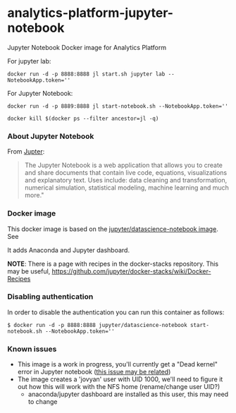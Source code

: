 # analytics-platform-jupyter-notebook
Jupyter Notebook Docker image for Analytics Platform

For jupyter lab:

```
docker run -d -p 8888:8888 jl start.sh jupyter lab --NotebookApp.token=''
```


For Jupyter Notebook:

```
docker run -d -p 8889:8888 jl start-notebook.sh --NotebookApp.token=''
```

```
docker kill $(docker ps --filter ancestor=jl -q)
```

### About Jupyter Notebook
From [Jupter](http://jupyter.org):
> The Jupyter Notebook is a web application that allows you to create and share documents that contain live code, equations,
> visualizations and explanatory text. Uses include: data cleaning and transformation, numerical simulation, statistical
> modeling, machine learning and much more."

### Docker image
This docker image is based on the [jupyter/datascience-notebook image](https://github.com/jupyter/docker-stacks/blob/master/datascience-notebook/README.md#notebook-options). See

It adds Anaconda and Jupyter dashboard.

**NOTE**: There is a page with recipes in the docker-stacks repository. This may be useful, https://github.com/jupyter/docker-stacks/wiki/Docker-Recipes

### Disabling authentication
In order to disable the authentication you can run this container as follows:

    $ docker run -d -p 8888:8888 jupyter/datascience-notebook start-notebook.sh --NotebookApp.token=''
    
### Known issues
 - This image is a work in progress, you'll currently get a "Dead kernel" error in Jupyter notebook ([this issue may be related](https://github.com/jupyter/docker-stacks/issues/337))
 - The image creates a 'jovyan' user with UID 1000, we'll need to figure it out how this will work with the NFS home (rename/change user UID?)
   - anaconda/jupyter dashboard are installed as this user, this may need to change

